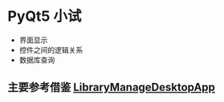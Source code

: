# PyQt5 小试
* 界面显示
* 控件之间的逻辑关系
* 数据库查询

## 主要参考借鉴 [LibraryManageDesktopApp](https://github.com/ycdxsb/LibraryManageDesktopApp)
